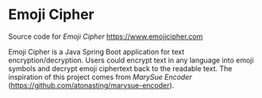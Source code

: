 # Emoji Cipher

Source code for *Emoji Cipher*  https://www.emojicipher.com

Emoji Cipher is a Java Spring Boot application for text encryption/decryption. Users could encrypt text in any
language into emoji symbols and decrypt emoji ciphertext back to the readable text. The inspiration of this
project comes from *MarySue Encoder* (https://github.com/atonasting/marysue-encoder).
